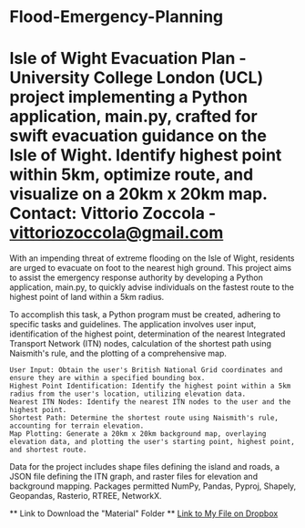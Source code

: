 # Flood-Emergency-Planning
# Isle of Wight Evacuation Plan - University College London (UCL) project implementing a Python application, main.py, crafted for swift evacuation guidance on the Isle of Wight. Identify highest point within 5km, optimize route, and visualize on a 20km x 20km map. Contact: Vittorio Zoccola - vittoriozoccola@gmail.com

With an impending threat of extreme flooding on the Isle of Wight, residents are urged to evacuate on foot to the nearest high ground. This project aims to assist the emergency response authority by developing a Python application, main.py, to quickly advise individuals on the fastest route to the highest point of land within a 5km radius.

To accomplish this task, a Python program must be created, adhering to specific tasks and guidelines. The application involves user input, identification of the highest point, determination of the nearest Integrated Transport Network (ITN) nodes, calculation of the shortest path using Naismith's rule, and the plotting of a comprehensive map.

    User Input: Obtain the user's British National Grid coordinates and ensure they are within a specified bounding box.
    Highest Point Identification: Identify the highest point within a 5km radius from the user's location, utilizing elevation data.
    Nearest ITN Nodes: Identify the nearest ITN nodes to the user and the highest point.
    Shortest Path: Determine the shortest route using Naismith's rule, accounting for terrain elevation.
    Map Plotting: Generate a 20km x 20km background map, overlaying elevation data, and plotting the user's starting point, highest point, and shortest route.

Data for the project includes shape files defining the island and roads, a JSON file defining the ITN graph, and raster files for elevation and background mapping. Packages permitted NumPy, Pandas, Pyproj, Shapely, Geopandas, Rasterio, RTREE, NetworkX.

**  Link to Download the "Material" Folder **
[Link to My File on Dropbox](https://www.dropbox.com/scl/fo/5hlwdz75w2yiebfl56e5t/h?rlkey=nwej8joz0qhh76zdg7xjvrxyf&dl=0)

